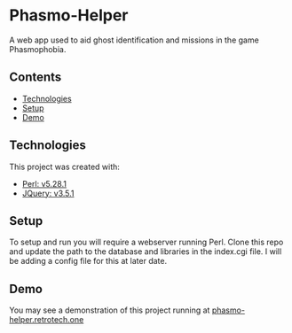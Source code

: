 # Phasmo-Helper
A web app used to aid ghost identification and missions in the game Phasmophobia. 

## Contents
* [Technologies](#technologies)
* [Setup](#setup)
* [Demo](#demo)


## Technologies
This project was created with:
* [Perl: v5.28.1](https://www.perl.org/get.html)
* [JQuery: v3.5.1](https://jquery.com/download)

## Setup
To setup and run you will require a webserver running Perl. Clone this repo and update the path to the database and libraries in the index.cgi file. I will be adding a config file for this at later date.

## Demo
You may see a demonstration of this project running at [phasmo-helper.retrotech.one](https://phasmo-helper.retrotech.one)
